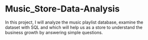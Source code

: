 # Music_Store-Data-Analysis
In this project, I will analyze the music playlist database, examine the dataset with SQL and which will help us as a store to understand the business growth by answering simple questions.
